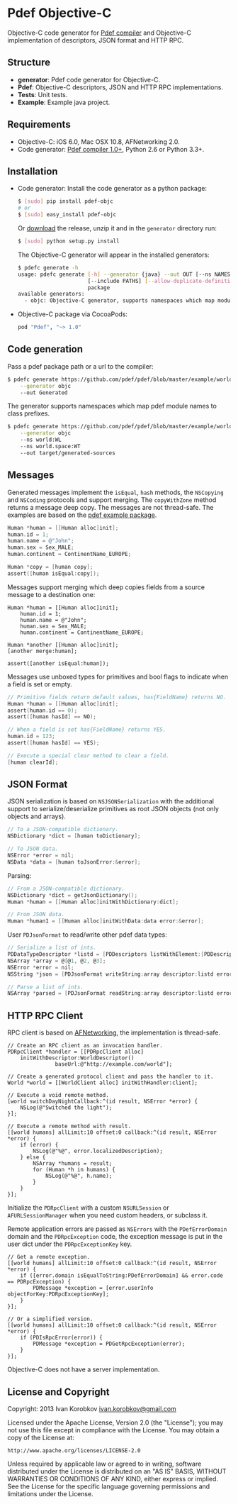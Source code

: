 Pdef Objective-C
================
Objective-C code generator for [Pdef compiler](https://github.com/pdef/pdef)
and Objective-C implementation of descriptors, JSON format and HTTP RPC.

Structure
---------
- **generator**: Pdef code generator for Objective-C.
- **Pdef**: Objective-C descriptors, JSON and HTTP RPC implementations.
- **Tests**: Unit tests.
- **Example**: Example java project.

Requirements
------------
- Objective-C: iOS 6.0, Mac OSX 10.8, AFNetworking 2.0.
- Code generator: [Pdef compiler 1.0+](https://github.com/pdef/pdef),
  Python 2.6 or Python 3.3+.

Installation
------------
- Code generator:
    Install the code generator as a python package:
    ```bash
    $ [sudo] pip install pdef-objc
    # or
    $ [sudo] easy_install pdef-objc
    ```

    Or [download](https://github.com/pdef/pdef-objc/releases) the release,
    unzip it and in the `generator` directory run:
    ```bash
    $ [sudo] python setup.py install
    ```

    The Objective-C generator will appear in the installed generators:
    ```bash
    $ pdefc generate -h
    usage: pdefc generate [-h] --generator {java} --out OUT [--ns NAMESPACE]
                          [--include PATHS] [--allow-duplicate-definitions]
                          package
    available generators:
      - objc: Objective-C generator, supports namespaces which map module names to class prefixes.
    ```

- Objective-C package via CocoaPods:
    ```ruby
    pod "Pdef", "~> 1.0"
    ```

Code generation
---------------
Pass a pdef package path or a url to the compiler:
```bash
$ pdefc generate https://github.com/pdef/pdef/blob/master/example/world.yaml \
    --generator objc
    --out Generated
```

The generator supports namespaces which map pdef module names to class prefixes.
```bash
$ pdefc generate https://github.com/pdef/pdef/blob/master/example/world.yaml \
    --generator objc
    --ns world:WL
    --ns world.space:WT
    --out target/generated-sources
```

Messages
--------
Generated messages implement the `isEqual`, `hash` methods, the `NSCopying` and `NSCoding`
protocols and support merging. The `copyWithZone` method returns a message deep copy.
The messages are not thread-safe. The examples are based on
the [pdef example package](https://github.com/pdef/pdef/tree/master/example).

```objectivec
Human *human = [[Human alloc]init];
human.id = 1;
human.name = @"John";
human.sex = Sex_MALE;
human.continent = ContinentName_EUROPE;

Human *copy = [human copy];
assert([human isEqual:copy]);
```

Messages support merging which deep copies fields from a source message to a destination one:
```
Human *human = [[Human alloc]init];
    human.id = 1;
    human.name = @"John";
    human.sex = Sex_MALE;
    human.continent = ContinentName_EUROPE;

Human *another [[Human alloc]init];
[another merge:human];

assert([another isEqual:human]);
```

Messages use unboxed types for primitives and bool flags to indicate when a field is set or empty.
```objectivec
// Primitive fields return default values, has{FieldName} returns NO.
Human *human = [[Human alloc]init];
assert(human.id == 0);
assert([human hasId] == NO);

// When a field is set has{FieldName} returns YES.
human.id = 123;
assert([human hasId] == YES);

// Execute a special clear method to clear a field.
[human clearId];
```

JSON Format
-----------
JSON serialization is based on `NSJSONSerialization` with the additional support
to serialize/deserialize primitives as root JSON objects (not only objects and arrays).
```objectivec
// To a JSON-compatible dictionary.
NSDictionary *dict = [human toDictionary];

// To JSON data.
NSError *error = nil;
NSData *data = [human toJsonError:&error];
```

Parsing:
```objectivec
// From a JSON-compatible dictionary.
NSDictionary *dict = getJsonDictionary();
Human *human = [[Human alloc]initWithDictionary:dict];

// From JSON data.
Human *human1 = [[Human alloc]initWithData:data error:&error];
```

User `PDJsonFormat` to read/write other pdef data types:
```objectivec
// Serialize a list of ints.
PDDataTypeDescriptor *listd = [PDDescriptors listWithElement:[PDDescriptors int32]];
NSArray *array = @[@1, @2, @3];
NSError *error = nil;
NSString *json = [PDJsonFormat writeString:array descriptor:listd error:&error];

// Parse a list of ints.
NSArray *parsed = [PDJsonFormat readString:array descriptor:listd error:&error];
```

HTTP RPC Client
---------------
RPC client is based on [AFNetworking](https://github.com/AFNetworking/AFNetworking),
the implementation is thread-safe.

```
// Create an RPC client as an invocation handler.
PDRpcClient *handler = [[PDRpcClient alloc]
    initWithDescriptor:WorldDescriptor()
               baseUrl:@"http://example.com/world"];

// Create a generated protocol client and pass the handler to it.
World *world = [[WorldClient alloc] initWithHandler:client];

// Execute a void remote method.
[world switchDayNightCallback:^(id result, NSError *error) {
    NSLog(@"Switched the light");
}];

// Execute a remote method with result.
[[world humans] allLimit:10 offset:0 callback:^(id result, NSError *error) {
    if (error) {
        NSLog(@"%@", error.localizedDescription);
    } else {
        NSArray *humans = result;
        for (Human *h in humans) {
            NSLog(@"%@", h.name);
        }
    }
}];
```

Initialize the `PDRpcClient` with a custom `NSURLSession` or `AFURLSessionManager`
when you need custom headers, or subclass it.

Remote application errors are passed as `NSErrors` with the `PDefErrorDomain` domain
and the `PDRpcException` code, the exception message is put in the user dict
under the `PDRpcExceptionKey` key.
```
// Get a remote exception.
[[world humans] allLimit:10 offset:0 callback:^(id result, NSError *error) {
    if ([error.domain isEqualToString:PDefErrorDomain] && error.code == PDRpcException) {
        PDMessage *exception = [error.userInfo objectForKey:PDRpcExceptionKey];
    }
}];

// Or a simplified version.
[[world humans] allLimit:10 offset:0 callback:^(id result, NSError *error) {
    if (PDIsRpcError(error)) {
        PDMessage *exception = PDGetRpcException(error);
    }
}];
```

Objective-C does not have a server implementation.

License and Copyright
---------------------
Copyright: 2013 Ivan Korobkov <ivan.korobkov@gmail.com>

Licensed under the Apache License, Version 2.0 (the "License");
you may not use this file except in compliance with the License.
You may obtain a copy of the License at:

    http://www.apache.org/licenses/LICENSE-2.0

Unless required by applicable law or agreed to in writing, software
distributed under the License is distributed on an "AS IS" BASIS,
WITHOUT WARRANTIES OR CONDITIONS OF ANY KIND, either express or implied.
See the License for the specific language governing permissions and
limitations under the License.
